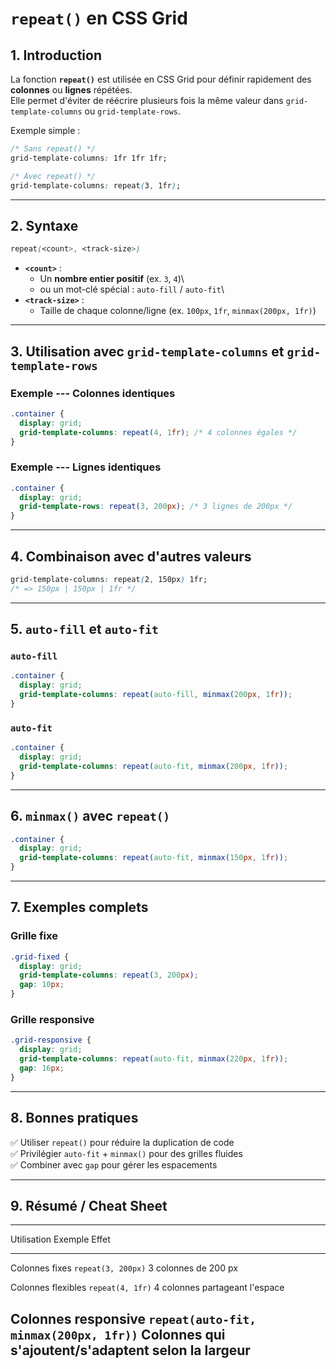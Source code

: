 # `repeat()` en CSS Grid

## 1. Introduction

La fonction **`repeat()`** est utilisée en CSS Grid pour définir
rapidement des **colonnes** ou **lignes** répétées.\
Elle permet d'éviter de réécrire plusieurs fois la même valeur dans
`grid-template-columns` ou `grid-template-rows`.

Exemple simple :

``` css
/* Sans repeat() */
grid-template-columns: 1fr 1fr 1fr;

/* Avec repeat() */
grid-template-columns: repeat(3, 1fr);
```

------------------------------------------------------------------------

## 2. Syntaxe

``` css
repeat(<count>, <track-size>)
```

-   **`<count>`** :
    -   Un **nombre entier positif** (ex. `3`, `4`)\
    -   ou un mot-clé spécial : `auto-fill` / `auto-fit`\
-   **`<track-size>`** :
    -   Taille de chaque colonne/ligne (ex. `100px`, `1fr`,
        `minmax(200px, 1fr)`)

------------------------------------------------------------------------

## 3. Utilisation avec `grid-template-columns` et `grid-template-rows`

### Exemple --- Colonnes identiques

``` css
.container {
  display: grid;
  grid-template-columns: repeat(4, 1fr); /* 4 colonnes égales */
}
```

### Exemple --- Lignes identiques

``` css
.container {
  display: grid;
  grid-template-rows: repeat(3, 200px); /* 3 lignes de 200px */
}
```

------------------------------------------------------------------------

## 4. Combinaison avec d'autres valeurs

``` css
grid-template-columns: repeat(2, 150px) 1fr;
/* => 150px | 150px | 1fr */
```

------------------------------------------------------------------------

## 5. `auto-fill` et `auto-fit`

### `auto-fill`

``` css
.container {
  display: grid;
  grid-template-columns: repeat(auto-fill, minmax(200px, 1fr));
}
```

### `auto-fit`

``` css
.container {
  display: grid;
  grid-template-columns: repeat(auto-fit, minmax(200px, 1fr));
}
```

------------------------------------------------------------------------

## 6. `minmax()` avec `repeat()`

``` css
.container {
  display: grid;
  grid-template-columns: repeat(auto-fit, minmax(150px, 1fr));
}
```

------------------------------------------------------------------------

## 7. Exemples complets

### Grille fixe

``` css
.grid-fixed {
  display: grid;
  grid-template-columns: repeat(3, 200px);
  gap: 10px;
}
```

### Grille responsive

``` css
.grid-responsive {
  display: grid;
  grid-template-columns: repeat(auto-fit, minmax(220px, 1fr));
  gap: 16px;
}
```

------------------------------------------------------------------------

## 8. Bonnes pratiques

✅ Utiliser `repeat()` pour réduire la duplication de code\
✅ Privilégier `auto-fit` + `minmax()` pour des grilles fluides\
✅ Combiner avec `gap` pour gérer les espacements

------------------------------------------------------------------------

## 9. Résumé / Cheat Sheet

  -----------------------------------------------------------------------------------------
  Utilisation             Exemple                                   Effet
  ----------------------- ----------------------------------------- -----------------------
  Colonnes fixes          `repeat(3, 200px)`                        3 colonnes de 200 px

  Colonnes flexibles      `repeat(4, 1fr)`                          4 colonnes partageant
                                                                    l'espace

  Colonnes responsive     `repeat(auto-fit, minmax(200px, 1fr))`    Colonnes qui
                                                                    s'ajoutent/s'adaptent
                                                                    selon la largeur
  -----------------------------------------------------------------------------------------
